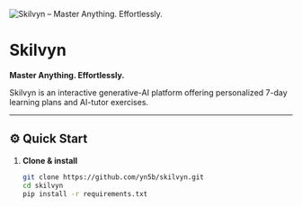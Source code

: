 ![Skilvyn – Master Anything. Effortlessly.](assets/skilvyn_brand.png)

# Skilvyn  
**Master Anything. Effortlessly.**

Skilvyn is an interactive generative-AI platform offering personalized 7-day learning plans and AI-tutor exercises.

---

## ⚙️ Quick Start

1. **Clone & install**  
   ```bash
   git clone https://github.com/yn5b/skilvyn.git
   cd skilvyn
   pip install -r requirements.txt
